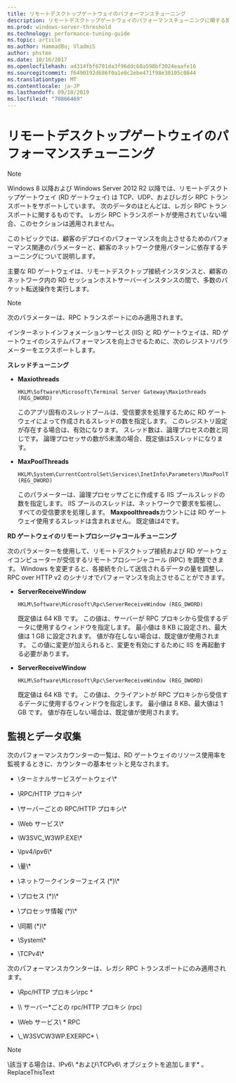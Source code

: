 ```yaml
---
title: リモートデスクトップゲートウェイのパフォーマンスチューニング
description: リモートデスクトップゲートウェイのパフォーマンスチューニングに関する推奨事項
ms.prod: windows-server-threshold
ms.technology: performance-tuning-guide
ms.topic: article
ms.author: HammadBu; VladmiS
author: phstee
ms.date: 10/16/2017
ms.openlocfilehash: ad314fbf6701da3f96ddc68a598bf3024eaafe16
ms.sourcegitcommit: f6490192d686f0a1e0c2ebe471f98e30105c0844
ms.translationtype: MT
ms.contentlocale: ja-JP
ms.lasthandoff: 09/10/2019
ms.locfileid: "70866469"
---
```

# <a name="performance-tuning-remote-desktop-gateways"></a>リモートデスクトップゲートウェイのパフォーマンスチューニング

> [!NOTE]
> Windows 8 以降および Windows Server 2012 R2 以降では、リモートデスクトップゲートウェイ (RD ゲートウェイ) は TCP、UDP、およびレガシ RPC トランスポートをサポートしています。 次のデータのほとんどは、レガシ RPC トランスポートに関するものです。 レガシ RPC トランスポートが使用されていない場合、このセクションは適用されません。

このトピックでは、顧客のデプロイのパフォーマンスを向上させるためのパフォーマンス関連のパラメーターと、顧客のネットワーク使用パターンに依存するチューニングについて説明します。

主要な RD ゲートウェイは、リモートデスクトップ接続インスタンスと、顧客のネットワーク内の RD セッションホストサーバーインスタンスの間で、多数のパケット転送操作を実行します。

> [!NOTE]
> 次のパラメーターは、RPC トランスポートにのみ適用されます。

インターネットインフォメーションサービス (IIS) と RD ゲートウェイは、RD ゲートウェイのシステムパフォーマンスを向上させるために、次のレジストリパラメーターをエクスポートします。

**スレッドチューニング**

-   **Maxiothreads**

    ``` syntax
    HKLM\Software\Microsoft\Terminal Server Gateway\Maxiothreads (REG_DWORD)
    ```

    このアプリ固有のスレッドプールは、受信要求を処理するために RD ゲートウェイによって作成されるスレッドの数を指定します。 このレジストリ設定が存在する場合は、有効になります。 スレッド数は、論理プロセスの数と同じです。 論理プロセッサの数が5未満の場合、既定値は5スレッドになります。

-   **MaxPoolThreads**

    ``` syntax
    HKLM\System\CurrentControlSet\Services\InetInfo\Parameters\MaxPoolThreads (REG_DWORD)
    ```

    このパラメーターは、論理プロセッサごとに作成する IIS プールスレッドの数を指定します。 IIS プールのスレッドは、ネットワークで要求を監視し、すべての受信要求を処理します。 **Maxpoolthreads**カウントには RD ゲートウェイ使用するスレッドは含まれません。 既定値は4です。

**RD ゲートウェイのリモートプロシージャコールチューニング**

次のパラメーターを使用して、リモートデスクトップ接続および RD ゲートウェイコンピューターが受信するリモートプロシージャコール (RPC) を調整できます。 Windows を変更すると、各接続を介して送信されるデータの量を調整し、RPC over HTTP v2 のシナリオでパフォーマンスを向上させることができます。

-   **ServerReceiveWindow**

    ``` syntax
    HKLM\Software\Microsoft\Rpc\ServerReceiveWindow (REG_DWORD)
    ```

    既定値は 64 KB です。 この値は、サーバーが RPC プロキシから受信するデータに使用するウィンドウを指定します。 最小値は 8 KB に設定され、最大値は 1 GB に設定されます。 値が存在しない場合は、既定値が使用されます。 この値に変更が加えられると、変更を有効にするために IIS を再起動する必要があります。

-   **ServerReceiveWindow**

    ``` syntax
    HKLM\Software\Microsoft\Rpc\ServerReceiveWindow (REG_DWORD)
    ```

    既定値は 64 KB です。 この値は、クライアントが RPC プロキシから受信するデータに使用するウィンドウを指定します。 最小値は 8 KB、最大値は 1 GB です。 値が存在しない場合は、既定値が使用されます。

## <a name="monitoring-and-data-collection"></a>監視とデータ収集

次のパフォーマンスカウンターの一覧は、RD ゲートウェイのリソース使用率を監視するときに、カウンターの基本セットと見なされます。

-   \\ターミナルサービスゲートウェイ\\\*

-   \\RPC/HTTP プロキシ\\\*

-   \\サーバーごとの RPC/HTTP プロキシ\\\*

-   \\Web サービス\\\*

-   \\W3SVC\_W3WP.EXE\\\*

-   \\Ipv4/ipv6\\\*

-   \\量\\\*

-   \\ネットワークインターフェイス (\*)\\\*

-   \\プロセス (\*)\\\*

-   \\プロセッサ情報 (\*)\\\*

-   \\同期 (\*)\\\*

-   \\System\\\*

-   \\TCPv4\\\*

次のパフォーマンスカウンターは、レガシ RPC トランスポートにのみ適用されます。

-   \\Rpc/HTTP プロキシ\\rpc \*

-   \\\\ サーバー\*ごとの rpc/HTTP プロキシ (rpc)

-   \\Web サービス\\ \* RPC

-   \\\_W3SVCW3WP.EXERPC\* \\

> [!NOTE]
> \\該当する場合は、IPv6\\ \*および\\TCPv6\\ オブジェクトを追加します\* 。ReplaceThisText

